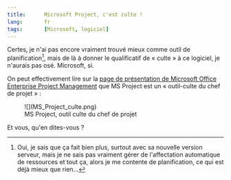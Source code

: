 ```yaml
---
title:      Microsoft Project, c'est culte !
lang:       fr
tags:       [Microsoft, logiciel]
---
```


Certes, je n'ai pas encore vraiment trouvé mieux comme outil de planification[^1], mais de là à donner le qualificatif de « culte » à ce logiciel, je n'aurais pas osé. Microsoft, si.


[^1]: Oui, je sais que ça fait bien plus, surtout avec sa nouvelle version serveur, mais je ne sais pas vraiment gérer de l'affectation automatique de ressources et tout ça, alors je me contente de planification, ce qui est déjà mieux que rien...

On peut effectivement lire sur la [page de présentation de Microsoft Office Enterprise Project Management](http://www.microsoft.com/france/office/2007/solutions/epm/overview.mspx) que MS Project est un « outil-culte du chef de projet » :

<figure markdown="1">
  ![](MS_Project_culte.png)
  <figcaption>
  MS Project, outil culte du chef de projet
  </figcaption>
</figure>


Et vous, qu'en dites-vous ?
